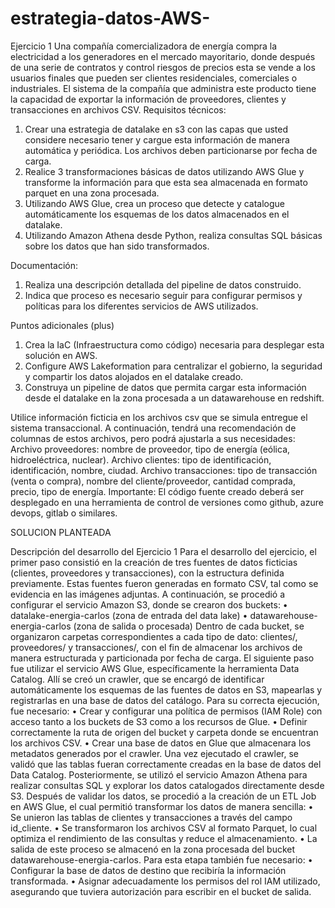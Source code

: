 # estrategia-datos-AWS-

 Ejercicio 1
Una compañía comercializadora de energía compra la electricidad a los generadores en el mercado mayoritario, donde después de una serie de contratos y control riesgos de precios esta se vende a los usuarios finales que pueden ser clientes residenciales, comerciales o industriales. 
El sistema de la compañía que administra este producto tiene la capacidad de exportar la información de proveedores, clientes y transacciones en archivos CSV. 
Requisitos técnicos: 
1.	Crear una estrategia de datalake en s3 con las capas que usted considere necesario tener y cargue esta información de manera automática y periódica. Los archivos deben particionarse por fecha de carga. 
2.	Realice 3 transformaciones básicas de datos utilizando AWS Glue y transforme la información para que esta sea almacenada en formato parquet en una zona procesada. 
3.	Utilizando AWS Glue, crea un proceso que detecte y catalogue automáticamente los esquemas de los datos almacenados en el datalake. 
4.	Utilizando Amazon Athena desde Python, realiza consultas SQL básicas sobre los datos que han sido transformados. 

Documentación: 
1.	Realiza una descripción detallada del pipeline de datos construido. 
2.	Indica que proceso es necesario seguir para configurar permisos y políticas para los diferentes servicios de AWS utilizados. 

 Puntos adicionales (plus) 
1.	Crea la IaC (Infraestructura como código) necesaria para desplegar esta solución en AWS. 
2.	Configure AWS Lakeformation para centralizar el gobierno, la seguridad y compartir los datos alojados en el datalake creado. 
3.	Construya un pipeline de datos que permita cargar esta información desde el datalake en la zona procesada a un datawarehouse en redshift. 

Utilice información ficticia en los archivos csv que se simula entregue el sistema transaccional. A continuación, tendrá una recomendación de columnas de estos archivos, pero podrá ajustarla a sus necesidades:
Archivo proveedores: nombre de proveedor, tipo de energía (eólica, hidroeléctrica, nuclear). Archivo clientes: tipo de identificación, identificación, nombre, ciudad. 
Archivo transacciones: tipo de transacción (venta o compra), nombre del cliente/proveedor, cantidad comprada, precio, tipo de energía. 
Importante: El código fuente creado deberá ser desplegado en una herramienta de control de versiones como github, azure devops, gitlab o similares.

SOLUCION PLANTEADA

Descripción del desarrollo del Ejercicio 1
Para el desarrollo del ejercicio, el primer paso consistió en la creación de tres fuentes de datos ficticias (clientes, proveedores y transacciones), con la estructura definida previamente. Estas fuentes fueron generadas en formato CSV, tal como se evidencia en las imágenes adjuntas.
A continuación, se procedió a configurar el servicio Amazon S3, donde se crearon dos buckets:
•	datalake-energia-carlos (zona de entrada del data lake)
•	datawarehouse-energia-carlos (zona de salida o procesada)
Dentro de cada bucket, se organizaron carpetas correspondientes a cada tipo de dato: clientes/, proveedores/ y transacciones/, con el fin de almacenar los archivos de manera estructurada y particionada por fecha de carga.
El siguiente paso fue utilizar el servicio AWS Glue, específicamente la herramienta Data Catalog. Allí se creó un crawler, que se encargó de identificar automáticamente los esquemas de las fuentes de datos en S3, mapearlas y registrarlas en una base de datos del catálogo. Para su correcta ejecución, fue necesario:
•	Crear y configurar una política de permisos (IAM Role) con acceso tanto a los buckets de S3 como a los recursos de Glue.
•	Definir correctamente la ruta de origen del bucket y carpeta donde se encuentran los archivos CSV.
•	Crear una base de datos en Glue que almacenara los metadatos generados por el crawler.
Una vez ejecutado el crawler, se validó que las tablas fueran correctamente creadas en la base de datos del Data Catalog. Posteriormente, se utilizó el servicio Amazon Athena para realizar consultas SQL y explorar los datos catalogados directamente desde S3.
Después de validar los datos, se procedió a la creación de un ETL Job en AWS Glue, el cual permitió transformar los datos de manera sencilla:
•	Se unieron las tablas de clientes y transacciones a través del campo id_cliente.
•	Se transformaron los archivos CSV al formato Parquet, lo cual optimiza el rendimiento de las consultas y reduce el almacenamiento.
•	La salida de este proceso se almacenó en la zona procesada del bucket datawarehouse-energia-carlos.
Para esta etapa también fue necesario:
•	Configurar la base de datos de destino que recibiría la información transformada.
•	Asignar adecuadamente los permisos del rol IAM utilizado, asegurando que tuviera autorización para escribir en el bucket de salida.




